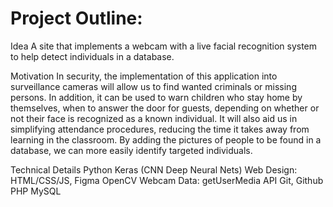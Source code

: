 # Project Outline:

Idea
A site that implements a webcam with a live facial recognition system to help detect individuals in a database.

Motivation
In security, the implementation of this application into surveillance cameras will allow us to find wanted criminals or missing persons. In addition, it can be used to warn children who stay home by themselves, when to answer the door for guests, depending on whether or not their face is recognized as a known individual. It will also aid us in simplifying attendance procedures, reducing the time it takes away from learning in the classroom. By adding the pictures of people to be found in a database, we can more easily identify targeted individuals.

Technical Details
Python
Keras (CNN Deep Neural Nets)
Web Design: HTML/CSS/JS, Figma
OpenCV
Webcam Data: getUserMedia API
Git, Github
PHP
MySQL